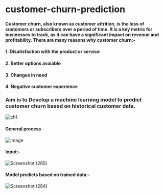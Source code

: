 # customer-churn-prediction
#### Customer churn, also known as customer attrition, is the loss of customers or subscribers over a period of time. It is a key metric for businesses to track, as it can have a significant impact on revenue and profitability. There are many reasons why customer churn:-
#### 1. Disatisfaction with the product or service
#### 2. Better options avaiable
#### 3. Changes in need
#### 4. Negative customer experience

### Aim is to Develop a machine learning model to predict customer churn based on historical customer data.
![ch1](https://github.com/Rohitkommu/customer-churn-prediction/assets/123623873/0326fa9a-8033-4f3b-99fa-8a13e100bd95)

#### General process
![image](https://github.com/Rohitkommu/customer-churn-prediction/assets/123623873/7a1ab852-8f79-4ca2-bfbd-698e7e00dda9)

#### Input:-
![Screenshot (285)](https://github.com/Rohitkommu/customer-churn-prediction/assets/123623873/7886b1ce-3263-42ce-97c9-4c3a6ae5296d)

#### Model predicts based on trained data:-
![Screenshot (284)](https://github.com/Rohitkommu/customer-churn-prediction/assets/123623873/e93be7d8-d7f7-4993-9f99-1a5912ad5c83)







